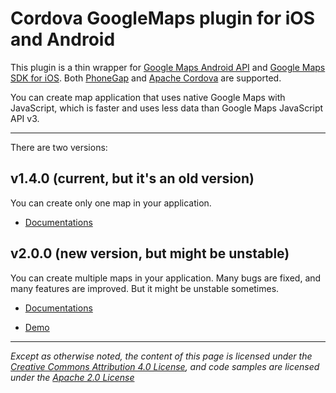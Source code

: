 Cordova GoogleMaps plugin for iOS and Android
==========================
This plugin is a thin wrapper for [Google Maps Android API](https://developers.google.com/maps/documentation/android/) and [Google Maps SDK for iOS](https://developers.google.com/maps/documentation/ios/).
Both [PhoneGap](http://phonegap.com/) and [Apache Cordova](http://cordova.apache.org/) are supported.

You can create map application that uses native Google Maps with JavaScript, which is faster and uses less data than Google Maps JavaScript API v3.

----

There are two versions:

## v1.4.0 (current, but it's an old version)

You can create only one map in your application.

- [Documentations](./v1.4.0/README.md)


## v2.0.0 (new version, but might be unstable)

You can create multiple maps in your application.
Many bugs are fixed, and many features are improved.
But it might be unstable sometimes.

- [Documentations](./v2.0.0/README.md)

- [Demo](https://github.com/mapsplugin/v2.0-demo)

----

*Except as otherwise noted, the content of this page is licensed under the [Creative Commons Attribution 4.0 License](LINCENSES/CC-BY-4.0.md), and code samples are licensed under the [Apache 2.0 License](LINCENSES/APACH-BY-2.0.md)*
